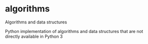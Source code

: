 # algorithms
Algorithms and data structures

Python implementation of algorithms and data structures that are not directly available in Python 3
